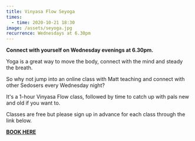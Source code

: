 ```yaml
---
title: Vinyasa Flow Seyoga
times:
  - time: 2020-10-21 18:30
image: /assets/seyoga.jpg
recurrence: Wednesdays at 6.30pm
---
```

**Connect with yourself on Wednesday evenings at 6.30pm.**

Yoga is a great way to move the body, connect with the mind and steady the breath.

So why not jump into an online class with Matt teaching and connect with other Sedosers every Wednesday night?

It's a 1-hour Vinyasa Flow class, followed by time to catch up with pals new and old if you want to.

Classes are free but please sign up in advance for each class through the link below.

**[BOOK HERE](https://mattmoves.as.me/schedule.php?appointmentType=13797270)**